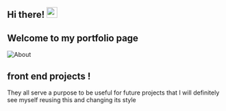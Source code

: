 ## Hi there! <img src="https://raw.githubusercontent.com/MartinHeinz/MartinHeinz/master/wave.gif" width="25px">
## Welcome to my portfolio page 

![About](https://user-images.githubusercontent.com/78454204/151309348-c549c20e-6863-4361-b730-1e93548237cf.jpg)

## front end projects !  
They all serve a purpose to be useful for future projects that I will definitely see myself reusing this and changing its style
